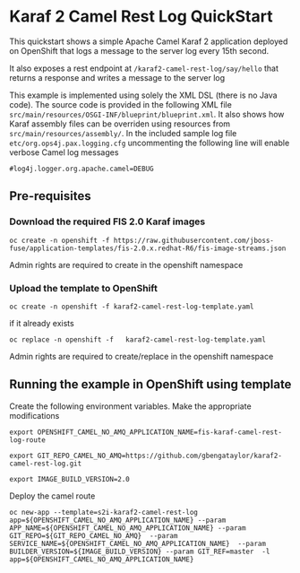 

# Karaf 2 Camel Rest Log QuickStart

This quickstart shows a simple Apache Camel Karaf 2 application deployed on OpenShift that logs a message to the server log every 15th second.

It also exposes a rest endpoint at `/karaf2-camel-rest-log/say/hello` that returns a response and writes a message to the server log

This example is implemented using solely the XML DSL (there is no Java code). The source code is provided in the following XML file `src/main/resources/OSGI-INF/blueprint/blueprint.xml`.
It also shows how Karaf assembly files can be overriden using resources from `src/main/resources/assembly/`. In the included sample log file `etc/org.ops4j.pax.logging.cfg` uncommenting the following line will enable verbose Camel log messages

    #log4j.logger.org.apache.camel=DEBUG


## Pre-requisites

### Download the required FIS 2.0 Karaf images

    oc create -n openshift -f https://raw.githubusercontent.com/jboss-fuse/application-templates/fis-2.0.x.redhat-R6/fis-image-streams.json

Admin rights are required to create in the openshift namespace


### Upload the template to OpenShift

    oc create -n openshift -f karaf2-camel-rest-log-template.yaml

if it already exists

    oc replace -n openshift -f   karaf2-camel-rest-log-template.yaml

Admin rights are required to create/replace in the openshift namespace

## Running the example in OpenShift using template

Create the following environment variables. Make the appropriate modifications

    export OPENSHIFT_CAMEL_NO_AMQ_APPLICATION_NAME=fis-karaf-camel-rest-log-route

    export GIT_REPO_CAMEL_NO_AMQ=https://github.com/gbengataylor/karaf2-camel-rest-log.git

    export IMAGE_BUILD_VERSION=2.0

Deploy the camel route

    oc new-app --template=s2i-karaf2-camel-rest-log app=${OPENSHIFT_CAMEL_NO_AMQ_APPLICATION_NAME} --param  APP_NAME=${OPENSHIFT_CAMEL_NO_AMQ_APPLICATION_NAME} --param GIT_REPO=${GIT_REPO_CAMEL_NO_AMQ}  --param SERVICE_NAME=${OPENSHIFT_CAMEL_NO_AMQ_APPLICATION_NAME}  --param BUILDER_VERSION=${IMAGE_BUILD_VERSION} --param GIT_REF=master  -l app=${OPENSHIFT_CAMEL_NO_AMQ_APPLICATION_NAME}
